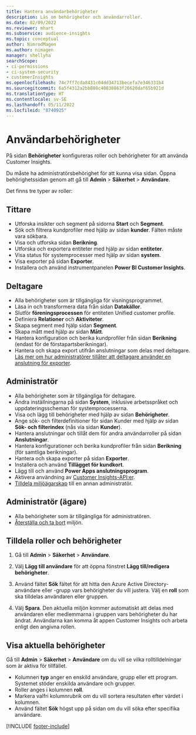 ```yaml
---
title: Hantera användarbehörigheter
description: Läs om behörigheter och användarroller.
ms.date: 02/09/2022
ms.reviewer: mhart
ms.subservice: audience-insights
ms.topic: conceptual
author: NimrodMagen
ms.author: nimagen
manager: shellyha
searchScope:
- ci-permissions
- ci-system-security
- customerInsights
ms.openlocfilehash: 74c7ff7cda8431c04dd34713becefa7e346331b4
ms.sourcegitcommit: 6a5f4312a2bb808c40830863f26620daf65b921d
ms.translationtype: HT
ms.contentlocale: sv-SE
ms.lasthandoff: 05/11/2022
ms.locfileid: "8740925"
---
```

# <a name="user-permissions"></a>Användarbehörigheter

På sidan **Behörigheter** konfigureras roller och behörigheter för att använda Customer Insights.

Du måste ha administratörsbehörighet för att kunna visa sidan. Öppna behörighetssidan genom att gå till **Admin** > **Säkerhet** > **Användare**.

Det finns tre typer av roller:

## <a name="viewer"></a>Tittare

- Utforska insikter och segment på sidorna **Start** och **Segment**.
- Sök och filtrera kundprofiler med hjälp av sidan **kunder**. Fälten måste vara sökbara.
- Visa och utforska sidan **Berikning**.
- Utforska och exportera entiteter med hjälp av sidan **entiteter**.
- Visa status för systemprocesser med hjälp av sidan **system**.
- Visa exporter på sidan **Exporter**.
- Installera och använd instrumentpanelen **Power BI Customer Insights**.

## <a name="contributor"></a>Deltagare

- Alla behörigheter som är tillgängliga för visningsprogrammet.
- Läsa in och transformera data från sidan **Datakällor**.
- Slutför **föreningsprocessen** för entiteten Unified customer profile.
- Definiera **Relationer** och **Aktiviteter**.
- Skapa segment med hjälp sidan **Segment**.
- Skapa mått med hjälp av sidan **Mått**.
- Hantera konfiguration och berika kundprofiler från sidan **Berikning** (endast för de förstapartsberikningar).
- Hantera och skapa export utifrån anslutningar som delas med deltagare. [Läs mer om hur administratörer tillåter att deltagare använder en anslutning för exporter](connections.md#allow-contributors-to-use-a-connection-for-exports).

## <a name="admin"></a>Administratör

- Alla behörigheter som är tillgängliga för deltagare.
- Ändra inställningarna på sidan **System**, inklusive arbetsspråket och uppdateringsscheman för systemprocesserna.
- Visa och lägg till behörigheter med hjälp av sidan **Behörigheter**.
- Ange sök- och filterdefinitioner för sidan Kunder med hjälp av sidan **Sök- och filterindex** (nås via sidan **Kunder**).
- Hantera anslutningar och tillåt dem för andra användarroller på sidan **Anslutningar**.
- Hantera konfigurationer och berika kundprofiler från sidan **Berikning** (för samtliga berikningar).
- Hantera och skapa exporter på sidan **Exporter**.
- Installera och använd **Tillägget för kundkort**.
- Lägg till och använd **Power Apps anslutningsprogram**.
- Aktivera användning av [Customer Insights-API:er](apis.md).
- [Tilldela miljöägarskap](manage-environments.md#change-the-owner-of-an-environment) till en annan administratör.

## <a name="admin-owner"></a>Administratör (ägare)

- Alla behörigheter som är tillgängliga för administratören.
- [Återställa och ta bort](manage-environments.md#reset-an-existing-environment) miljön.

## <a name="assign-roles-and-permissions"></a>Tilldela roller och behörigheter

1. Gå till **Admin** > **Säkerhet** > **Användare**.

1. Välj **Lägg till användare** för att öppna fönstret **Lägg till/redigera behörigheter**.

1. Använd fältet **Sök** fältet för att hitta den Azure Active Directory-användare eller -grupp vars behörigheter du vill justera. Välj en **roll** som ska tilldelas användaren eller gruppen.

1. Välj **Spara**. Den aktuella miljön kommer automatiskt att delas med användaren eller medlemmarna i gruppen vars behörigheter du har ändrat. Användarna kan komma åt appen Customer Insights och arbeta enligt den angivna rollen.

## <a name="view-current-permissions"></a>Visa aktuella behörigheter

Gå till **Admin** > **Säkerhet** > **Användare** om du vill se vilka rolltilldelningar som är aktiva för tillfället.

- Kolumnen **typ** anger en enskild användare, grupp eller ett program. Systemet stöder enskilda användare och grupper.
- Roller anges i kolumnen **roll**.
- Markera valfri kolumnrubrik om du vill sortera resultaten efter värdet i kolumnen.
- Använd fältet **Sök** högst upp på sidan om du vill söka efter specifika användare.


[!INCLUDE [footer-include](includes/footer-banner.md)]
